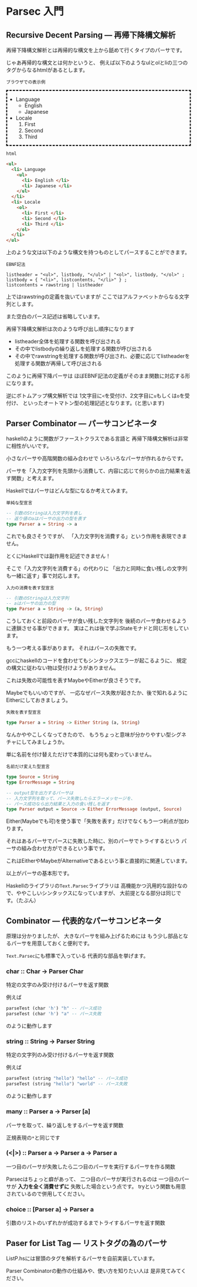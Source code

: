 Parsec 入門 
===========


Recursive Decent Parsing &mdash; 再帰下降構文解析
-------------------------------------------------

再帰下降構文解析とは再帰的な構文を上から舐めて行くタイプのパーサです。

じゃあ再帰的な構文とは何かというと、
例えば以下のようなulとolとliの三つのタグからなるhtmlがあるとします。

`ブラウザでの表示例`

<div style="border-style:dashed">
<ul>
  <li> Language
    <ul>
      <li> English </li>
      <li> Japanese </li>
    </ul>
  </li>
  <li> Locale
    <ol>
      <li> First </li>
      <li> Second </li>
      <li> Third </li>
    </ol>
  </li>
</ul>
</div>

`html`

```html
<ul>
  <li> Language
    <ul>
      <li> English </li>
      <li> Japanese </li>
    </ul>
  </li>
  <li> Locale
    <ol>
      <li> First </li>
      <li> Second </li>
      <li> Third </li>
    </ol>
  </li>
</ul>
```

上のような文は以下のような構文を持つものとしてパースすることができます。

`EBNF記法`

```
listheader = "<ul>", listbody, "</ul>" | "<ol>", listbody, "</ol>" ;
listbody = { "<li>", listcontents, "</li>" } ;
listcontents = rawstring | listheader
```

上ではrawstringの定義を抜いていますが
ここではアルファベットからなる文字列とします。

また空白のパース記述は省略しています。

再帰下降構文解析は次のような呼び出し順序になります

+ listheader全体を処理する関数を呼び出される
+ その中でlistbodyの繰り返しを処理する関数が呼び出される
+ その中でrawstringを処理する関数が呼び出され、必要に応じてlistheaderを処理する関数が再帰して呼び出される

このように再帰下降パーサは
ほぼEBNF記法の定義がそのまま関数に対応する形になります。

逆にボトムアップ構文解析では
1文字目に`<`を受付け、2文字目に`u`もしくは`o`を受付け、
といったオートマトン型の処理記述となります。(と思います)

Parser Combinator &mdash; パーサコンビネータ
--------------------------------------------

haskellのように関数がファーストクラスである言語と
再帰下降構文解析は非常に相性がいいです。

小さなパーサや高階関数の組み合わせで
いろいろなパーサが作れるからです。

パーサを「入力文字列を先頭から消費して、内容に応じて何らかの出力結果を返す関数」と考えます。

Haskellではパーサはどんな型になるか考えてみます。

`単純な型宣言`

```haskell
-- 引数のStringは入力文字列を表し
-- 返り値のaはパーサの出力の型を表す
type Parser a = String -> a
```

これでも良さそうですが、
「入力文字列を消費する」という作用を表現できません。

とくにHaskellでは副作用を記述できません！

そこで「入力文字列を消費する」の代わりに
「出力と同時に食い残しの文字列も一緒に返す」事で対応します。

`入力の消費を表す型宣言`

```haskell
-- 引数のStringは入力文字列
-- aはパーサの出力の型
type Parser a = String -> (a, String)
```

こうしておくと前段のパーサが食い残した文字列を
後続のパーサ食わせるように連鎖させる事ができます。
実はこれは後で学ぶStateモナドと同じ形をしています。

もう一つ考える事があります。
それはパースの失敗です。

gccにhaskellのコードを食わせてもシンタックスエラーが起こるように、
規定の構文に従わない物は受付けようがありません。

これは失敗の可能性を表すMaybeやEitherが良さそうです。

Maybeでもいいのですが、
一応なぜパース失敗が起きたか、後で知れるように
Eitherにしておきましょう。

`失敗を表す型宣言`

```haskell
type Parser a = String -> Either String (a, String)
```

なんかややこしくなってきたので、
もうちょっと意味が分かりやすい型シグネチャにしてみましょうか。

単に名前を付け替えただけで本質的には何も変わっていません。

`名前だけ変えた型宣言`

```haskell
type Source = String
type ErrorMessage = String

-- output型を出力するパーサは
-- 入力文字列を取って、パース失敗したらエラーメッセージを、
-- パース成功なら出力結果と入力の食い残しを返す
type Parser output = Source -> Either ErrorMessage (output, Source)
```

Either(Maybeでも可)を使う事で「失敗を表す」だけでなくもう一つ利点が加わります。

それはあるパーサでパースに失敗した時に、別のパーサでトライするという
パーサの組み合わせ方ができるという事です。

これはEitherやMaybeがAlternativeであるという事と直接的に関連しています。

以上がパーサの基本形です。

Haskellのライブラリの`Text.Parsec`ライブラリは
高機能かつ汎用的な設計なので、ややこしいシンタックスになっていますが、
大前提となる部分は同じです。（たぶん）

Combinator &mdash; 代表的なパーサコンビネータ
-------------------------------------------

原理は分かりましたが、
大きなパーサを組み上げるためには
もう少し部品となるパーサを用意しておくと便利です。

`Text.Parsec`にも標準で入っている
代表的な部品を挙げます。

### char :: Char -> Parser Char ###

特定の文字のみ受け付けるパーサを返す関数

例えば

```haskell
parseTest (char 'h') "h" -- パース成功
parseTest (char 'h') "a" -- パース失敗
```

のように動作します

### string :: String -> Parser String ###

特定の文字列のみ受け付けるパーサを返す関数

例えば

```haskell
parseTest (string "hello") "hello" -- パース成功
parseTest (string "hello") "world" -- パース失敗
```

のように動作します

### many :: Parser a -> Parser [a] ###

パーサを取って、繰り返しをするパーサを返す関数

正規表現の`*`と同じです

### (<|>) :: Parser a -> Parser a -> Parser a ###

一つ目のパーサが失敗したら二つ目のパーサを実行するパーサを作る関数

Parsecはちょっと癖があって、
二つ目のパーサが実行されるのは
一つ目のパーサが __入力を全く消費せずに__ 失敗した場合という点です。
tryという関数も用意されているので併用してください。

### choice :: [Parser a] -> Parser a

引数のリストのいずれかが成功するまでトライするパーサを返す関数


Paser for List Tag &mdash; リストタグの為のパーサ
-------------------------------------------------

ListP.hsには冒頭のタグを解析するパーサを自前実装しています。

Parser Combinatorの動作の仕組みや、使い方を知りたい人は
是非見てみてください。

